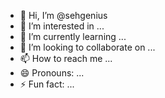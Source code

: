 - 👋 Hi, I’m @sehgenius
- 👀 I’m interested in ...
- 🌱 I’m currently learning ...
- 💞️ I’m looking to collaborate on ...
- 📫 How to reach me ...
- 😄 Pronouns: ...
- ⚡ Fun fact: ...

<!---
sehgenius/sehgenius is a ✨ special ✨ repository because its `README.md` (this file) appears on your GitHub profile.
You can click the Preview link to take a look at your changes.
--->
